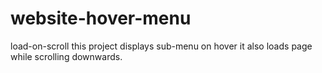 # website-hover-menu
load-on-scroll
this project displays sub-menu on hover
it also loads page while scrolling downwards.
